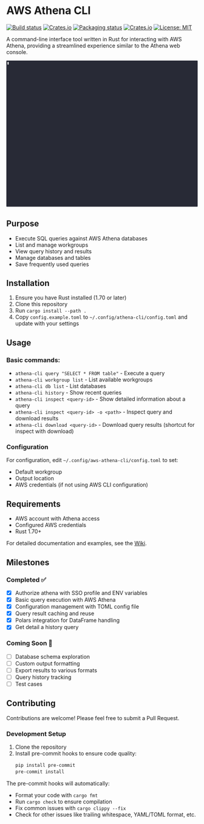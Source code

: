# AWS Athena CLI
[![Build status](https://github.com/Andyhoang/athena-cli/workflows/CI/badge.svg)](https://github.com/Andyhoang/athena-cli/actions)
[![Crates.io](https://img.shields.io/crates/v/athena-cli.svg)](https://crates.io/crates/athena-cli)
[![Packaging status](https://repology.org/badge/tiny-repos/athena-cli.svg)](https://repology.org/project/athena-cli/badges)
[![Crates.io](https://img.shields.io/crates/d/athena-cli.svg)](https://crates.io/crates/athena-cli)
[![License: MIT](https://img.shields.io/badge/License-MIT-yellow.svg)](https://opensource.org/licenses/MIT)

A command-line interface tool written in Rust for interacting with AWS Athena, providing a streamlined experience similar to the Athena web console.

<img src="athena-cli.gif" alt="Athena CLI Demo" width="600" />

## Purpose

- Execute SQL queries against AWS Athena databases
- List and manage workgroups
- View query history and results
- Manage databases and tables
- Save frequently used queries

## Installation

1. Ensure you have Rust installed (1.70 or later)
2. Clone this repository
3. Run `cargo install --path .`
4. Copy `config.example.toml` to `~/.config/athena-cli/config.toml` and update with your settings

## Usage

### Basic commands:
- `athena-cli query "SELECT * FROM table"` - Execute a query
- `athena-cli workgroup list` - List available workgroups
- `athena-cli db list` - List databases
- `athena-cli history` - Show recent queries
- `athena-cli inspect <query-id>` - Show detailed information about a query
- `athena-cli inspect <query-id> -o <path>` - Inspect query and download results
- `athena-cli download <query-id>` - Download query results (shortcut for inspect with download)

### Configuration
For configuration, edit `~/.config/aws-athena-cli/config.toml` to set:
- Default workgroup
- Output location
- AWS credentials (if not using AWS CLI configuration)

## Requirements

- AWS account with Athena access
- Configured AWS credentials
- Rust 1.70+

For detailed documentation and examples, see the [Wiki](link-to-wiki).

## Milestones

### Completed ✅
- [x] Authorize athena with SSO profile and ENV variables
- [x] Basic query execution with AWS Athena
- [x] Configuration management with TOML config file
- [x] Query result caching and reuse
- [x] Polars integration for DataFrame handling
- [x] Get detail a history query

### Coming Soon 🚀
- [ ] Database schema exploration
- [ ] Custom output formatting
- [ ] Export results to various formats
- [ ] Query history tracking
- [ ] Test cases

## Contributing

Contributions are welcome! Please feel free to submit a Pull Request.

### Development Setup

1. Clone the repository
2. Install pre-commit hooks to ensure code quality:
   ```bash
   pip install pre-commit
   pre-commit install
   ```

The pre-commit hooks will automatically:
- Format your code with `cargo fmt`
- Run `cargo check` to ensure compilation
- Fix common issues with `cargo clippy --fix`
- Check for other issues like trailing whitespace, YAML/TOML format, etc.
